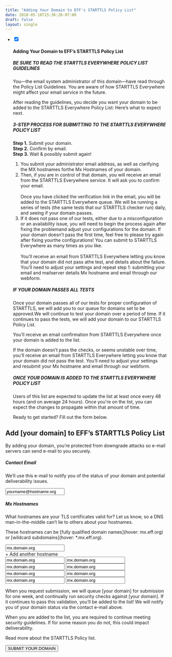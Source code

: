 ```yaml
---
title: "Adding Your Domain to EFF's STARTTLS Policy List"
date: 2018-05-16T15:36:26-07:00
draft: false
layout: single
---
```

<article class="accordion">
  <ul>
    <li class="accordion-title">
      <input type="checkbox" checked class="accordion-checkbox">
      <i></i>
      <h4>Adding Your Domain to EFF’s  STARTTLS Policy List</a></h4>
      <div class="accordion-content">
        <h5>BE SURE TO READ THE STARTTLS EVERYWHERE POLICY LIST GUIDELINES</h5>
        <p>You—the email system administrator of this domain—have read through the Policy List Guidelines. You are aware of how STARTTLS Everywhere might affect your email service in the future.</p>
        <p>After reading the guidelines, you decide you want your domain to be added to the STARTTLS Everywhere Policy List: Here’s what to expect next.</p>
        <h5>3-STEP PROCESS FOR SUBMITTING TO THE STARTTLS EVERYWHERE POLICY LIST</h5>
        <p>
          <strong>Step 1.</strong> Submit your domain.<br/>
          <strong>Step 2.</strong> Confirm by email.<br/>
          <strong>Step 3.</strong> Wait & possibly submit again!
        </p>
        <ol>
          <li>You submit your administrator email address, as well as clarifying the MX hostnames forthe Mx Hostnames of your domain.</li>
          <li>Then, if you are in control of that domain, you will receive an email from the STARTTLS Everywhere service. It will ask you to confirm your email.<br/><br/>
          Once you have clicked the verification link in the email, you will be added to the STARTTLS Everywhere queue. We will be running a series of tests (the same tests that our STARTTLS checker run) daily, and seeing if your domain passes.</li>
          <li>If it does not pass one of our tests, either due to a misconfiguration or an availability issue, you will need to begin the process again after fixing the problemand adjust your configurations for the domain. If your domain doesn’t pass the first time, feel free to please try again after fixing yourthe configurations! You can submit to STARTTLS Everywhere as many times as you like.</br></br>
          You’ll receive an email from STARTTLS Everywhere letting you know that your domain did not pass athe test, and details about the failure. You’ll need to adjust your settings and repeat step 1: submitting your email and mailserver details  Mx hostname and email through our webform.</li>
        </ol>
        <h5>IF YOUR DOMAIN PASSES ALL TESTS</h5>
        <p>Once your domain passes all of our tests for proper configuration of STARTTLS, we will add you to our queue for domains set to be approved.We will continue to test your domain over a period of time. If it continues to pass the tests, we will add your domain to our STARTTLS Policy List.</p>
        <p>You’ll receive an email confirmation from STARTTLS Everywhere once your domain is added to the list.</p>
        <p>If the domain doesn’t pass the checks, or seems unstable over time, you’ll receive an email from STARTTLS Everywhere letting you know that your domain did not pass the test. You’ll need to adjust your settings and resubmit your Mx hostname and email through our webform.</p>
        <h5>ONCE YOUR DOMAIN IS ADDED TO THE STARTTLS EVERYWHERE POLICY LIST</h5>
        <p>Users of this list are expected to update the list at least once every 48 hours (and on average 24 hours). Once you're on the list, you can expect the changes to propagate within that amount of time.</p>
        <p>Ready to get started? Fill out the form below.</p>
      </div>
    </li>
  </ul>
</article>

<h2>Add [your domain] to EFF’s  STARTTLS Policy List</h2>
<p>By adding your domain, you’re protected from downgrade attacks so e-mail servers can send e-mail to you securely.</p>
<h5>Contact Email</h5>
<p>We’ll use this e-mail to notify you of the status of your domain and potential deliverability issues.</p>
<input type="text" value="yourname@hostname.org"></input>
<h5>Mx Hostnames</h5>
<p>What hostnames are your TLS certificates valid for? Let us know, so a DNS man-in-the-middle can’t lie to others about your hostnames. </p>
<p>These hostnames can be [fully qualified domain names](hover: mx.eff.org) or [wildcard subdomains](hover: *.mx.eff.org).</p>
<div class="js-yes add-domains">
  <input type="text" value="mx.domain.org"></input>
  <div class="add-another"> + Add another hostname</div>
</div>
<div class="js-no">
  <input type="text" value="mx.domain.org"></input>
  <input type="text" value="mx.domain.org"></input>
  <input type="text" value="mx.domain.org"></input>
  <input type="text" value="mx.domain.org"></input>
  <input type="text" value="mx.domain.org"></input>
  <input type="text" value="mx.domain.org"></input>
  <input type="text" value="mx.domain.org"></input>
  <input type="text" value="mx.domain.org"></input>
</div>
<p> When you request submission, we will queue [your domain] for submission for one week, and continually run security checks against [your domain]. If it continues to pass this validation, you’ll be added to the list! We will notify you of your domain status via the contact e-mail above.</p>
<p>When you are added to the list, you are required to continue meeting security guidelines. If for some reason you do not, this could impact deliverability. </p>
<p>Read more about the STARTTLS Policy list.</p>
<button>SUBMIT YOUR DOMAIN</button>
